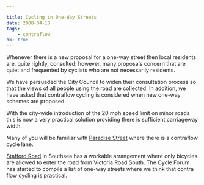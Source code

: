 ```yaml
---

title: Cycling in One-Way Streets
date: 2008-04-18
tags:
    - contraflow
ok: true
---
```


Whenever there is a new proposal for a one-way street then local residents are, quite rightly, consulted: however, many proposals concern that are quiet and frequented by cyclists who are not necessarily residents.

We have persuaded the City Council to widen their consultation process so that the views of all people using the road are collected.  In addition, we have asked that contraflow cycling is considered when new one-way schemes are proposed.

With the city-wide introduction of the 20 mph speed limit on minor roads this is now a very practical solution providing there is sufficient carriageway width.

Many of you will be familiar with [Paradise Street](https://www.google.com/maps/@50.8011615,-1.0881366,563m/data=!3m1!1e3?entry=ttu) where there is a contraflow cycle lane.

[Stafford Road](https://www.google.com/maps/place/Stafford+Rd,+Southsea,+Portsmouth,+Southsea/@50.7885828,-1.0829788,779m/data=!3m2!1e3!4b1!4m6!3m5!1s0x48745da32b1372ef:0x133e405bc5292265!8m2!3d50.7885828!4d-1.0829788!16s%2Fg%2F1td8yl5r?entry=ttu) in Southsea has a workable arrangement where only bicycles are allowed to enter the road from Victoria Road South. The Cycle Forum has started to compile a list of one-way streets where we think that contra flow cycling is practical.
